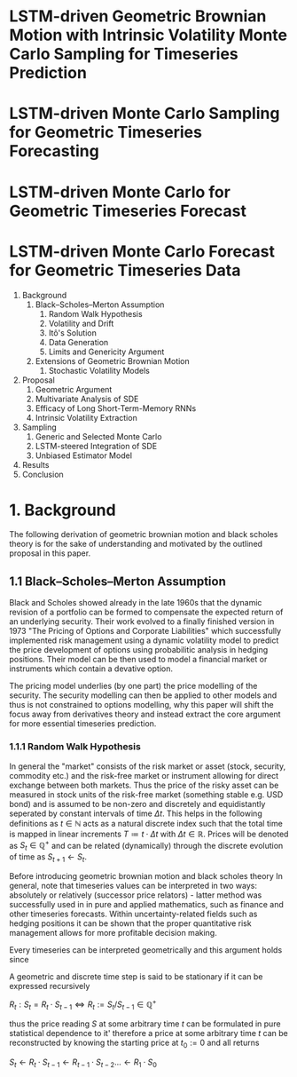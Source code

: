 <h1>LSTM-driven Geometric Brownian Motion with Intrinsic Volatility Monte Carlo Sampling for Timeseries Prediction</h1>





<h1>LSTM-driven Monte Carlo Sampling for Geometric Timeseries Forecasting</h1>
<h1>LSTM-driven Monte Carlo for Geometric Timeseries Forecast</h1>
<h1>LSTM-driven Monte Carlo Forecast for Geometric Timeseries Data</h1>

1. Background
   1. Black–Scholes–Merton Assumption
      1. Random Walk Hypothesis 
      2. Volatility and Drift
      3. Itô's Solution
      4. Data Generation
      5. Limits and Genericity Argument
   2. Extensions of Geometric Brownian Motion
      1. Stochastic Volatility Models
2. Proposal
   1. Geometric Argument
   2. Multivariate Analysis of SDE
   3. Efficacy of Long Short-Term-Memory RNNs
   4. Intrinsic Volatility Extraction
3. Sampling
   1. Generic and Selected Monte Carlo
   2. LSTM-steered Integration of SDE
   3. Unbiased Estimator Model
4. Results
5. Conclusion


# 1. Background

The following derivation of geometric brownian motion and black scholes theory is for the sake of understanding and motivated by the outlined proposal in this paper.

## 1.1 Black–Scholes–Merton Assumption


Black and Scholes showed already in the late 1960s that the dynamic revision of a portfolio can be formed to compensate the expected return of an underlying security. Their work evolved to a finally finished version in 1973 "The Pricing of Options and Corporate Liabilities" which successfully implemented risk management using a dynamic volatility model to predict the price development of options using probabilitic analysis in hedging positions. Their model can be then used to model a financial market or instruments which contain a devative option.

The pricing model underlies (by one part) the price modelling of the security. The security modelling can then be applied to other models and thus is not constrained to options modelling, why this paper will shift the focus away from derivatives theory and instead extract the core argument for more essential timeseries prediction.

### 1.1.1 Random Walk Hypothesis

In  general the "market" consists of the risk market or asset (stock, security, commodity etc.) and the risk-free market or instrument allowing for direct exchange between both markets. Thus the price of the risky asset can be measured in stock units of the risk-free market (something stable e.g. USD bond) and is assumed to be non-zero and discretely and equidistantly seperated by constant intervals of time $\Delta t$. This helps in the following definitions as $t \in \mathbb{N}$ acts as a natural discrete index such that the total time is mapped in linear increments $T \coloneqq t \cdot \Delta t$ with $\Delta t \in \mathbb{R}$. Prices will be denoted as $S_{t} \in \mathbb{Q}^+$ and can be related (dynamically) through the discrete evolution of time as $S_{t+1} \leftarrow S_{t}$.

Before introducing geometric brownian motion and black scholes theory 
In general, note that timeseries values can be interpreted in two ways: absolutely or relatively (successor price relators) - latter method was successfully used in in pure and applied mathematics, such as finance and other timeseries forecasts. Within uncertainty-related fields such as hedging positions it can be shown that the proper quantitative risk management allows for more profitable decision making.

Every  timeseries can be interpreted geometrically and this argument holds since

A geometric and discrete time step is said to be stationary if it can be expressed recursively 

$R_t : S_{t} = R_t \cdot S_{t-1}  \Leftrightarrow R_t := S_{t}/S_{t-1} \in \mathbb{Q^+}$

thus the price reading $S$ at some arbitrary time $t$ can be formulated in pure statistical  dependence to it' 
therefore a price at some arbitrary time $t$ can be reconstructed by knowing the starting price at $t_0 := 0$ and all returns

$S_{t} \leftarrow R_{t} \cdot S_{t-1} \leftarrow R_{t-1} \cdot S_{t-2} ... \leftarrow R_{1} \cdot S_0$
